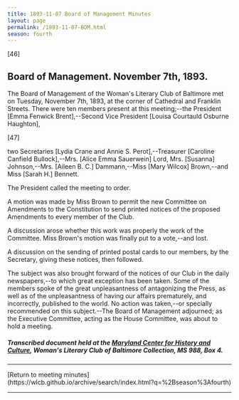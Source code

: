 ```yaml
---
title: 1893-11-07 Board of Management Minutes
layout: page
permalink: /1893-11-07-BOM.html
season: fourth
---
```


<style>
    #maincontent{
        font-size:1.4em;
    }
</style>
[46]

## Board of Management. November 7th, 1893. 

The Board of Management of the Woman's Literary Club of Baltimore met on Tuesday, November 7th, 1893, at the corner of Cathedral and Franklin Streets. There were ten members present at this meeting;--the President [Emma Fenwick Brent],--Second Vice President [Louisa Courtauld Osburne Haughton],

[47]

two Secretaries [Lydia Crane and Annie S. Perot],--Treasurer [Caroline Canfield Bullock],--Mrs. [Alice Emma Sauerwein] Lord, Mrs. [Susanna] Johnson,--Mrs. [Aileen B. C.] Dammann,--Miss [Mary Wilcox] Brown,--and Miss [Sarah H.] Bennett.

The President called the meeting to order.

A motion was made by Miss Brown to permit the new Committee on Amendments to the Constitution to send printed notices of the proposed Amendments to every member of the Club.

A discussion arose whether this work was properly the work of the Committee. Miss Brown's motion was finally put to a vote,--and lost.

A discussion on the sending of printed postal cards to our members, by the Secretary, giving these notices, then followed.

The subject was also brought forward of the notices of our Club in the daily newspapers,--to which great exception has been taken. Some of the members spoke of the great unpleasantness of antagonizing the Press, as well as of the unpleasantness of having our affairs prematurely, and incorrectly, published to the world. No action was taken,--or specially recommended on this subject.--The Board of Management adjourned; as the Executive Committee, acting as the House Committee, was about to hold a meeting.

##### Transcribed document held at the [Maryland Center for History and Culture](http://mdhs.org/), Woman's Literary Club of Baltimore Collection, MS 988, Box 4. 

<hr>
[Return to meeting minutes](https://wlcb.github.io/archive/search/index.html?q=%2Bseason%3Afourth)
<hr>